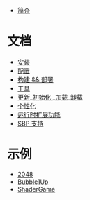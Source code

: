 * [简介](Docs/0-WooAsset-简介.md)
<H1>文档</H1>

  * [安装](Docs/1-WooAsset-安装.md)
  * [配置](Docs/2-WooAsset-配置.md)
  * [构建 && 部署](Docs/3-WooAsset-构建与部署.md)
  * [工具](Docs/4-WooAsset-一些工具.md)
  * [更新_初始化 _加载_卸载](Docs/5-WooAsset-更新_初始化%20_加载_卸载.md)
  * [个性化](Docs/7-WooAsset-个性化.md)
  * [运行时扩展功能](Docs/8-WooAsset-运行时扩展功能.md)
  * [SBP 支持](Docs/11-WooAsset-SBP.md)

 <H1>示例</H1>

  * [2048](Docs/10-WooAsset-例子WebGL.md)
  * [Bubble1Up](Docs/12-WooAsset-例子WebGL%202.md)
  * [ShaderGame](Docs/13-WooAsset-例子WebGL%203.md)



